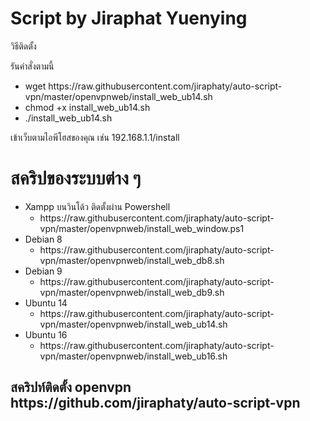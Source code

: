 <h1>Script by Jiraphat Yuenying</h1>

<p>วิธีติดตั้ง</p>
<p>รันคำสั่งตามนี้</p>
<div>
    <ul>
        <li>wget https://raw.githubusercontent.com/jiraphaty/auto-script-vpn/master/openvpnweb/install_web_ub14.sh</li>
        <li>chmod +x install_web_ub14.sh</li>
        <li>./install_web_ub14.sh</li>
    </ul>
</div>
<p>เข้าเว็บตามไอพีโฮสของคุณ เช่น 192.168.1.1/install </p>
<h1>สคริปของระบบต่าง ๆ</h1>
 <ul>
        <li>
            Xampp บนวินโด้ว ติดตั้งผ่าน Powershell
            <ul>
                <li>https://raw.githubusercontent.com/jiraphaty/auto-script-vpn/master/openvpnweb/install_web_window.ps1</li>
            </ul>
        </li>
        <li>
            Debian 8
            <ul>
                <li>https://raw.githubusercontent.com/jiraphaty/auto-script-vpn/master/openvpnweb/install_web_db8.sh</li>
            </ul>
        </li>
        <li> 
            Debian 9
            <ul>
                <li>https://raw.githubusercontent.com/jiraphaty/auto-script-vpn/master/openvpnweb/install_web_db9.sh</li>
            </ul>
        </li>
         <li> 
           Ubuntu 14
            <ul>
                <li>https://raw.githubusercontent.com/jiraphaty/auto-script-vpn/master/openvpnweb/install_web_ub14.sh</li>
            </ul>
        </li>
        <li> 
           Ubuntu 16
            <ul>
                <li>https://raw.githubusercontent.com/jiraphaty/auto-script-vpn/master/openvpnweb/install_web_ub16.sh</li>
            </ul>
        </li>
    </ul>
<h2>สคริปท์ติดตั้ง openvpn https://github.com/jiraphaty/auto-script-vpn</h2>

